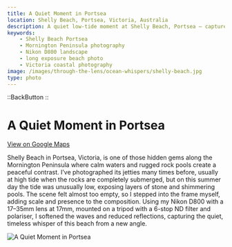 ```yaml
---
title: A Quiet Moment in Portsea
location: Shelly Beach, Portsea, Victoria, Australia
description: A quiet low-tide moment at Shelly Beach, Portsea — captured with a Nikon D800, ND filter, and polariser, with me stepping into the frame for scale.
keywords:
    - Shelly Beach Portsea
    - Mornington Peninsula photography
    - Nikon D800 landscape
    - long exposure beach photo
    - Victoria coastal photography
image: /images/through-the-lens/ocean-whispers/shelly-beach.jpg
type: photo
---
```


::BackButton
::

# A Quiet Moment in Portsea

<a href="https://maps.app.goo.gl/VmWBpgJMpmpnti6JA" target="_blank" rel="noopener noreferrer">View on Google Maps</a>

Shelly Beach in Portsea, Victoria, is one of those hidden gems along the Mornington Peninsula where calm waters and rugged rock pools create a peaceful contrast. I’ve photographed its jetties many times before, usually at high tide when the rocks are completely submerged, but on this summer day the tide was unusually low, exposing layers of stone and shimmering pools. The scene felt almost too empty, so I stepped into the frame myself, adding scale and presence to the composition. Using my Nikon D800 with a 17–35mm lens at 17mm, mounted on a tripod with a 6-stop ND filter and polariser, I softened the waves and reduced reflections, capturing the quiet, timeless whisper of this beach from a new angle.

![A Quiet Moment in Portsea](/images/through-the-lens/ocean-whispers/shelly-beach.jpg)

<div class="mb-8"></div>
